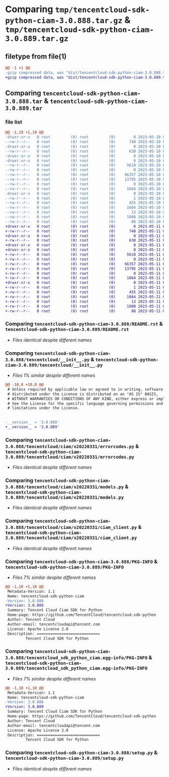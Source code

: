# Comparing `tmp/tencentcloud-sdk-python-ciam-3.0.888.tar.gz` & `tmp/tencentcloud-sdk-python-ciam-3.0.889.tar.gz`

## filetype from file(1)

```diff
@@ -1 +1 @@
-gzip compressed data, was "dist/tencentcloud-sdk-python-ciam-3.0.888.tar", last modified: Wed May 10 02:00:37 2023, max compression
+gzip compressed data, was "dist/tencentcloud-sdk-python-ciam-3.0.889.tar", last modified: Thu May 11 02:28:19 2023, max compression
```

## Comparing `tencentcloud-sdk-python-ciam-3.0.888.tar` & `tencentcloud-sdk-python-ciam-3.0.889.tar`

### file list

```diff
@@ -1,19 +1,19 @@
-drwxr-xr-x   0 root         (0) root         (0)        0 2023-05-10 02:00:37.000000 tencentcloud-sdk-python-ciam-3.0.888/
--rw-r--r--   0 root         (0) root         (0)      740 2023-05-10 02:00:37.000000 tencentcloud-sdk-python-ciam-3.0.888/README.rst
-drwxr-xr-x   0 root         (0) root         (0)        0 2023-05-10 02:00:37.000000 tencentcloud-sdk-python-ciam-3.0.888/tencentcloud/
--rw-r--r--   0 root         (0) root         (0)      630 2023-05-10 02:00:37.000000 tencentcloud-sdk-python-ciam-3.0.888/tencentcloud/__init__.py
-drwxr-xr-x   0 root         (0) root         (0)        0 2023-05-10 02:00:37.000000 tencentcloud-sdk-python-ciam-3.0.888/tencentcloud/ciam/
-drwxr-xr-x   0 root         (0) root         (0)        0 2023-05-10 02:00:37.000000 tencentcloud-sdk-python-ciam-3.0.888/tencentcloud/ciam/v20220331/
--rw-r--r--   0 root         (0) root         (0)     5610 2023-05-10 02:00:37.000000 tencentcloud-sdk-python-ciam-3.0.888/tencentcloud/ciam/v20220331/errorcodes.py
--rw-r--r--   0 root         (0) root         (0)        0 2023-05-10 02:00:37.000000 tencentcloud-sdk-python-ciam-3.0.888/tencentcloud/ciam/v20220331/__init__.py
--rw-r--r--   0 root         (0) root         (0)    66357 2023-05-10 02:00:37.000000 tencentcloud-sdk-python-ciam-3.0.888/tencentcloud/ciam/v20220331/models.py
--rw-r--r--   0 root         (0) root         (0)    13795 2023-05-10 02:00:37.000000 tencentcloud-sdk-python-ciam-3.0.888/tencentcloud/ciam/v20220331/ciam_client.py
--rw-r--r--   0 root         (0) root         (0)        0 2023-05-10 02:00:37.000000 tencentcloud-sdk-python-ciam-3.0.888/tencentcloud/ciam/__init__.py
--rw-r--r--   0 root         (0) root         (0)     1664 2023-05-10 02:00:37.000000 tencentcloud-sdk-python-ciam-3.0.888/PKG-INFO
-drwxr-xr-x   0 root         (0) root         (0)        0 2023-05-10 02:00:37.000000 tencentcloud-sdk-python-ciam-3.0.888/tencentcloud_sdk_python_ciam.egg-info/
--rw-r--r--   0 root         (0) root         (0)        1 2023-05-10 02:00:37.000000 tencentcloud-sdk-python-ciam-3.0.888/tencentcloud_sdk_python_ciam.egg-info/dependency_links.txt
--rw-r--r--   0 root         (0) root         (0)      455 2023-05-10 02:00:37.000000 tencentcloud-sdk-python-ciam-3.0.888/tencentcloud_sdk_python_ciam.egg-info/SOURCES.txt
--rw-r--r--   0 root         (0) root         (0)     1664 2023-05-10 02:00:37.000000 tencentcloud-sdk-python-ciam-3.0.888/tencentcloud_sdk_python_ciam.egg-info/PKG-INFO
--rw-r--r--   0 root         (0) root         (0)       13 2023-05-10 02:00:37.000000 tencentcloud-sdk-python-ciam-3.0.888/tencentcloud_sdk_python_ciam.egg-info/top_level.txt
--rw-r--r--   0 root         (0) root         (0)     1008 2023-05-10 02:00:37.000000 tencentcloud-sdk-python-ciam-3.0.888/setup.py
--rw-r--r--   0 root         (0) root         (0)       88 2023-05-10 02:00:37.000000 tencentcloud-sdk-python-ciam-3.0.888/setup.cfg
+drwxr-xr-x   0 root         (0) root         (0)        0 2023-05-11 02:28:19.000000 tencentcloud-sdk-python-ciam-3.0.889/
+-rw-r--r--   0 root         (0) root         (0)      740 2023-05-11 02:28:19.000000 tencentcloud-sdk-python-ciam-3.0.889/README.rst
+drwxr-xr-x   0 root         (0) root         (0)        0 2023-05-11 02:28:19.000000 tencentcloud-sdk-python-ciam-3.0.889/tencentcloud/
+-rw-r--r--   0 root         (0) root         (0)      630 2023-05-11 02:28:19.000000 tencentcloud-sdk-python-ciam-3.0.889/tencentcloud/__init__.py
+drwxr-xr-x   0 root         (0) root         (0)        0 2023-05-11 02:28:19.000000 tencentcloud-sdk-python-ciam-3.0.889/tencentcloud/ciam/
+drwxr-xr-x   0 root         (0) root         (0)        0 2023-05-11 02:28:19.000000 tencentcloud-sdk-python-ciam-3.0.889/tencentcloud/ciam/v20220331/
+-rw-r--r--   0 root         (0) root         (0)     5610 2023-05-11 02:28:19.000000 tencentcloud-sdk-python-ciam-3.0.889/tencentcloud/ciam/v20220331/errorcodes.py
+-rw-r--r--   0 root         (0) root         (0)        0 2023-05-11 02:28:19.000000 tencentcloud-sdk-python-ciam-3.0.889/tencentcloud/ciam/v20220331/__init__.py
+-rw-r--r--   0 root         (0) root         (0)    66357 2023-05-11 02:28:19.000000 tencentcloud-sdk-python-ciam-3.0.889/tencentcloud/ciam/v20220331/models.py
+-rw-r--r--   0 root         (0) root         (0)    13795 2023-05-11 02:28:19.000000 tencentcloud-sdk-python-ciam-3.0.889/tencentcloud/ciam/v20220331/ciam_client.py
+-rw-r--r--   0 root         (0) root         (0)        0 2023-05-11 02:28:19.000000 tencentcloud-sdk-python-ciam-3.0.889/tencentcloud/ciam/__init__.py
+-rw-r--r--   0 root         (0) root         (0)     1664 2023-05-11 02:28:19.000000 tencentcloud-sdk-python-ciam-3.0.889/PKG-INFO
+drwxr-xr-x   0 root         (0) root         (0)        0 2023-05-11 02:28:19.000000 tencentcloud-sdk-python-ciam-3.0.889/tencentcloud_sdk_python_ciam.egg-info/
+-rw-r--r--   0 root         (0) root         (0)        1 2023-05-11 02:28:19.000000 tencentcloud-sdk-python-ciam-3.0.889/tencentcloud_sdk_python_ciam.egg-info/dependency_links.txt
+-rw-r--r--   0 root         (0) root         (0)      455 2023-05-11 02:28:19.000000 tencentcloud-sdk-python-ciam-3.0.889/tencentcloud_sdk_python_ciam.egg-info/SOURCES.txt
+-rw-r--r--   0 root         (0) root         (0)     1664 2023-05-11 02:28:19.000000 tencentcloud-sdk-python-ciam-3.0.889/tencentcloud_sdk_python_ciam.egg-info/PKG-INFO
+-rw-r--r--   0 root         (0) root         (0)       13 2023-05-11 02:28:19.000000 tencentcloud-sdk-python-ciam-3.0.889/tencentcloud_sdk_python_ciam.egg-info/top_level.txt
+-rw-r--r--   0 root         (0) root         (0)     1008 2023-05-11 02:28:19.000000 tencentcloud-sdk-python-ciam-3.0.889/setup.py
+-rw-r--r--   0 root         (0) root         (0)       88 2023-05-11 02:28:19.000000 tencentcloud-sdk-python-ciam-3.0.889/setup.cfg
```

### Comparing `tencentcloud-sdk-python-ciam-3.0.888/README.rst` & `tencentcloud-sdk-python-ciam-3.0.889/README.rst`

 * *Files identical despite different names*

### Comparing `tencentcloud-sdk-python-ciam-3.0.888/tencentcloud/__init__.py` & `tencentcloud-sdk-python-ciam-3.0.889/tencentcloud/__init__.py`

 * *Files 1% similar despite different names*

```diff
@@ -10,8 +10,8 @@
 # Unless required by applicable law or agreed to in writing, software
 # distributed under the License is distributed on an "AS IS" BASIS,
 # WITHOUT WARRANTIES OR CONDITIONS OF ANY KIND, either express or implied.
 # See the License for the specific language governing permissions and
 # limitations under the License.
 
 
-__version__ = '3.0.888'
+__version__ = '3.0.889'
```

### Comparing `tencentcloud-sdk-python-ciam-3.0.888/tencentcloud/ciam/v20220331/errorcodes.py` & `tencentcloud-sdk-python-ciam-3.0.889/tencentcloud/ciam/v20220331/errorcodes.py`

 * *Files identical despite different names*

### Comparing `tencentcloud-sdk-python-ciam-3.0.888/tencentcloud/ciam/v20220331/models.py` & `tencentcloud-sdk-python-ciam-3.0.889/tencentcloud/ciam/v20220331/models.py`

 * *Files identical despite different names*

### Comparing `tencentcloud-sdk-python-ciam-3.0.888/tencentcloud/ciam/v20220331/ciam_client.py` & `tencentcloud-sdk-python-ciam-3.0.889/tencentcloud/ciam/v20220331/ciam_client.py`

 * *Files identical despite different names*

### Comparing `tencentcloud-sdk-python-ciam-3.0.888/PKG-INFO` & `tencentcloud-sdk-python-ciam-3.0.889/PKG-INFO`

 * *Files 7% similar despite different names*

```diff
@@ -1,10 +1,10 @@
 Metadata-Version: 1.1
 Name: tencentcloud-sdk-python-ciam
-Version: 3.0.888
+Version: 3.0.889
 Summary: Tencent Cloud Ciam SDK for Python
 Home-page: https://github.com/TencentCloud/tencentcloud-sdk-python
 Author: Tencent Cloud
 Author-email: tencentcloudapi@tencent.com
 License: Apache License 2.0
 Description: ============================
         Tencent Cloud SDK for Python
```

### Comparing `tencentcloud-sdk-python-ciam-3.0.888/tencentcloud_sdk_python_ciam.egg-info/PKG-INFO` & `tencentcloud-sdk-python-ciam-3.0.889/tencentcloud_sdk_python_ciam.egg-info/PKG-INFO`

 * *Files 7% similar despite different names*

```diff
@@ -1,10 +1,10 @@
 Metadata-Version: 1.1
 Name: tencentcloud-sdk-python-ciam
-Version: 3.0.888
+Version: 3.0.889
 Summary: Tencent Cloud Ciam SDK for Python
 Home-page: https://github.com/TencentCloud/tencentcloud-sdk-python
 Author: Tencent Cloud
 Author-email: tencentcloudapi@tencent.com
 License: Apache License 2.0
 Description: ============================
         Tencent Cloud SDK for Python
```

### Comparing `tencentcloud-sdk-python-ciam-3.0.888/setup.py` & `tencentcloud-sdk-python-ciam-3.0.889/setup.py`

 * *Files identical despite different names*

